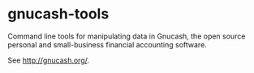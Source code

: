 # gnucash-tools
Command line tools for manipulating data in Gnucash, the open source personal and
small-business financial accounting software.

See http://gnucash.org/.

